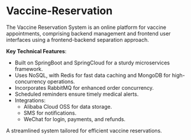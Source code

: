 # Vaccine-Reservation
The Vaccine Reservation System is an online platform for vaccine appointments, comprising backend management and frontend user interfaces using a frontend-backend separation approach.

**Key Technical Features**:
- Built on SpringBoot and SpringCloud for a sturdy microservices framework.
- Uses NoSQL, with Redis for fast data caching and MongoDB for high-concurrency operations.
- Incorporates RabbitMQ for enhanced order concurrency.
- Scheduled reminders ensure timely medical alerts.
- Integrations:
  - Alibaba Cloud OSS for data storage.
  - SMS for notifications.
  - WeChat for login, payments, and refunds.

A streamlined system tailored for efficient vaccine reservations.
